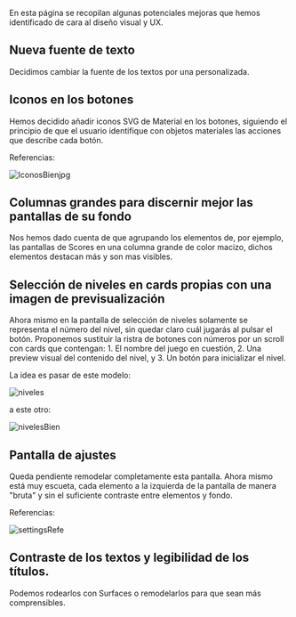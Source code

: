En esta página se recopilan algunas potenciales mejoras que hemos identificado de cara al diseño visual y UX.

## Nueva fuente de texto
Decidimos cambiar la fuente de los textos por una personalizada.

## Iconos en los botones
Hemos decidido añadir iconos SVG de Material en los botones, siguiendo el principio de que el usuario identifique con objetos materiales las acciones que describe cada botón.

Referencias:

![IconosBienjpg](https://github.com/Diego-a-lopez/ScapeTheAds/assets/71868889/436fe6d1-23de-4c0c-866c-259d9f9466fe)


## Columnas grandes para discernir mejor las pantallas de su fondo
Nos hemos dado cuenta de que agrupando los elementos de, por ejemplo, las pantallas de Scores en una columna grande de color macizo, dichos elementos destacan más y son mas visibles.

## Selección de niveles en cards propias con una imagen de previsualización
Ahora mismo en la pantalla de selección de niveles solamente se representa el número del nivel, sin quedar claro cuál jugarás al pulsar el botón. Proponemos sustituir la ristra de botones con números por un scroll con cards que contengan: 1. El nombre del juego en cuestión, 2. Una preview visual del contenido del nivel, y 3. Un botón para inicializar el nivel.

La idea es pasar de este modelo: 

![niveles](https://github.com/Diego-a-lopez/ScapeTheAds/assets/71868889/2cc0a276-050d-4797-949e-00db32f85009)

a este otro:

![nivelesBien](https://github.com/Diego-a-lopez/ScapeTheAds/assets/71868889/b536afab-96cb-4267-9a99-6cfc21c1792e)

## Pantalla de ajustes
Queda pendiente remodelar completamente esta pantalla. Ahora mismo está muy escueta, cada elemento a la izquierda de la pantalla de manera "bruta" y sin el suficiente contraste entre elementos y fondo.

Referencias:

![settingsRefe](https://github.com/Diego-a-lopez/ScapeTheAds/assets/71868889/21815a5e-5069-45c6-b2be-214769fb5618)

## Contraste de los textos y legibilidad de los títulos.

Podemos rodearlos con Surfaces o remodelarlos para que sean más comprensibles.
